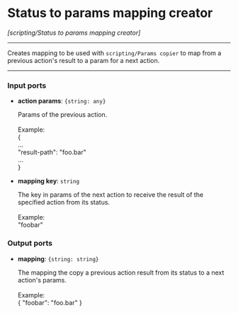 # Status to params mapping creator

_[scripting/Status to params mapping creator]_

---

Creates mapping to be used with `scripting/Params copier` to map from a previous action's result to a param for a next action.<br>

---

### Input ports

* __action params__: ` {string: any} `

    Params of the previous action.<br>
    <br>
    Example:<br>
    {<br>
    ...<br>
    "result-path": "foo.bar"<br>
    ...<br>
    }<br>


* __mapping key__: ` string `

    The key in params of the next action to receive the result of the specified action from its status.<br>
    <br>
    Example:<br>
    "foobar"<br>

### Output ports

* __mapping__: ` {string: string} `

    The mapping the copy a previous action result from its status to a next action's params.<br>
    <br>
    Example:<br>
    { "foobar": "foo.bar" }<br>

